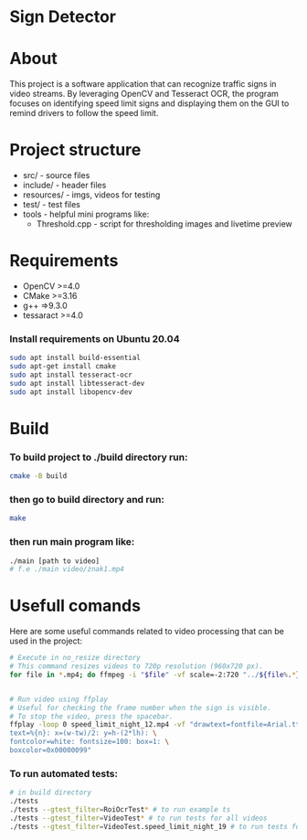 # Sign Detector

# About
This project is a software application that can recognize traffic signs in video streams. By leveraging OpenCV and Tesseract OCR, the program focuses on identifying speed limit signs and displaying them on the GUI to remind drivers to follow the speed limit.

# Project structure
- src/ - source files
- include/ - header files
- resources/ - imgs, videos for testing
- test/ - test files
- tools - helpful mini programs like:
    - Threshold.cpp - script for thresholding images and livetime preview

# Requirements
- OpenCV >=4.0
- CMake >=3.16
- g++ =>9.3.0
- tessaract >=4.0

### Install requirements on Ubuntu 20.04
```sh
sudo apt install build-essential
sudo apt-get install cmake
sudo apt install tesseract-ocr
sudo apt install libtesseract-dev
sudo apt install libopencv-dev
```

# Build
### To build project to ./build directory run:
```sh
cmake -B build
```
### then go to build directory and run:
```sh
make
```

### then run main program like:
```sh
./main [path to video]
# f.e ./main video/znak1.mp4
```

# Usefull comands 
Here are some useful commands related to video processing that can be used in the project:
```sh
# Execute in no_resize directory
# This command resizes videos to 720p resolution (960x720 px).
for file in *.mp4; do ffmpeg -i "$file" -vf scale=-2:720 "../${file%.*}_720p.mp4"; done 


# Run video using ffplay
# Useful for checking the frame number when the sign is visible.
# To stop the video, press the spacebar.
ffplay -loop 0 speed_limit_night_12.mp4 -vf "drawtext=fontfile=Arial.ttf: \
text=%{n}: x=(w-tw)/2: y=h-(2*lh): \
fontcolor=white: fontsize=100: box=1: \
boxcolor=0x00000099"

```

### To run automated tests:
```sh
# in build directory
./tests
./tests --gtest_filter=RoiOcrTest* # to run example ts
./tests --gtest_filter=VideoTest* # to run tests for all videos
./tests --gtest_filter=VideoTest.speed_limit_night_19 # to run tests for video
```
